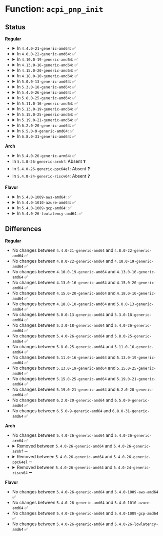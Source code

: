 # Function: <code>acpi_pnp_init</code>

## Status
<b>Regular</b>
<ul>
<li>
<details>
<summary>In <code>4.4.0-21-generic-amd64</code>: ✅</summary>

```c
void acpi_pnp_init()
```

```json
{
  "name": "acpi_pnp_init",
  "collision_type": "Unique Global",
  "inline_type": "No",
  "funcs": [
    {
      "addr": 18446744071595238675,
      "name": "acpi_pnp_init",
      "external": true,
      "loc": "drivers/acpi/acpi_pnp.c:385",
      "file": "drivers/acpi/acpi_pnp.c",
      "inline": "seen, unknown",
      "caller_inline": [],
      "caller_func": [
        "drivers/acpi/scan.c:acpi_scan_init"
      ]
    }
  ],
  "symbols": [
    {
      "addr": 18446744071595238675,
      "name": "acpi_pnp_init",
      "section": ".init.text",
      "bind": "STB_GLOBAL",
      "size": 18
    }
  ]
}
```
</details>
</li>
<li>
<details>
<summary>In <code>4.8.0-22-generic-amd64</code>: ✅</summary>

```c
void acpi_pnp_init()
```

```json
{
  "name": "acpi_pnp_init",
  "collision_type": "Unique Global",
  "inline_type": "No",
  "funcs": [
    {
      "addr": 18446744071595418821,
      "name": "acpi_pnp_init",
      "external": true,
      "loc": "drivers/acpi/acpi_pnp.c:385",
      "file": "drivers/acpi/acpi_pnp.c",
      "inline": "seen, unknown",
      "caller_inline": [],
      "caller_func": [
        "drivers/acpi/scan.c:acpi_scan_init"
      ]
    }
  ],
  "symbols": [
    {
      "addr": 18446744071595418821,
      "name": "acpi_pnp_init",
      "section": ".init.text",
      "bind": "STB_GLOBAL",
      "size": 18
    }
  ]
}
```
</details>
</li>
<li>
<details>
<summary>In <code>4.10.0-19-generic-amd64</code>: ✅</summary>

```c
void acpi_pnp_init()
```

```json
{
  "name": "acpi_pnp_init",
  "collision_type": "Unique Global",
  "inline_type": "No",
  "funcs": [
    {
      "addr": 18446744071595669418,
      "name": "acpi_pnp_init",
      "external": true,
      "loc": "drivers/acpi/acpi_pnp.c:385",
      "file": "drivers/acpi/acpi_pnp.c",
      "inline": "seen, unknown",
      "caller_inline": [],
      "caller_func": [
        "drivers/acpi/scan.c:acpi_scan_init"
      ]
    }
  ],
  "symbols": [
    {
      "addr": 18446744071595669418,
      "name": "acpi_pnp_init",
      "section": ".init.text",
      "bind": "STB_GLOBAL",
      "size": 18
    }
  ]
}
```
</details>
</li>
<li>
<details>
<summary>In <code>4.13.0-16-generic-amd64</code>: ✅</summary>

```c
void acpi_pnp_init()
```

```json
{
  "name": "acpi_pnp_init",
  "collision_type": "Unique Global",
  "inline_type": "No",
  "funcs": [
    {
      "addr": 18446744071596592924,
      "name": "acpi_pnp_init",
      "external": true,
      "loc": "drivers/acpi/acpi_pnp.c:385",
      "file": "drivers/acpi/acpi_pnp.c",
      "inline": "seen, unknown",
      "caller_inline": [],
      "caller_func": [
        "drivers/acpi/scan.c:acpi_scan_init"
      ]
    }
  ],
  "symbols": [
    {
      "addr": 18446744071596592924,
      "name": "acpi_pnp_init",
      "section": ".init.text",
      "bind": "STB_GLOBAL",
      "size": 23
    }
  ]
}
```
</details>
</li>
<li>
<details>
<summary>In <code>4.15.0-20-generic-amd64</code>: ✅</summary>

```c
void acpi_pnp_init()
```

```json
{
  "name": "acpi_pnp_init",
  "collision_type": "Unique Global",
  "inline_type": "No",
  "funcs": [
    {
      "addr": 18446744071602920954,
      "name": "acpi_pnp_init",
      "external": true,
      "loc": "drivers/acpi/acpi_pnp.c:385",
      "file": "drivers/acpi/acpi_pnp.c",
      "inline": "seen, unknown",
      "caller_inline": [],
      "caller_func": [
        "drivers/acpi/scan.c:acpi_scan_init"
      ]
    }
  ],
  "symbols": [
    {
      "addr": 18446744071602920954,
      "name": "acpi_pnp_init",
      "section": ".init.text",
      "bind": "STB_GLOBAL",
      "size": 23
    }
  ]
}
```
</details>
</li>
<li>
<details>
<summary>In <code>4.18.0-10-generic-amd64</code>: ✅</summary>

```c
void acpi_pnp_init()
```

```json
{
  "name": "acpi_pnp_init",
  "collision_type": "Unique Global",
  "inline_type": "No",
  "funcs": [
    {
      "addr": 18446744071603093003,
      "name": "acpi_pnp_init",
      "external": true,
      "loc": "drivers/acpi/acpi_pnp.c:385",
      "file": "drivers/acpi/acpi_pnp.c",
      "inline": "seen, unknown",
      "caller_inline": [],
      "caller_func": [
        "drivers/acpi/scan.c:acpi_scan_init"
      ]
    }
  ],
  "symbols": [
    {
      "addr": 18446744071603093003,
      "name": "acpi_pnp_init",
      "section": ".init.text",
      "bind": "STB_GLOBAL",
      "size": 23
    }
  ]
}
```
</details>
</li>
<li>
<details>
<summary>In <code>5.0.0-13-generic-amd64</code>: ✅</summary>

```c
void acpi_pnp_init()
```

```json
{
  "name": "acpi_pnp_init",
  "collision_type": "Unique Global",
  "inline_type": "No",
  "funcs": [
    {
      "addr": 18446744071604895137,
      "name": "acpi_pnp_init",
      "external": true,
      "loc": "drivers/acpi/acpi_pnp.c:385",
      "file": "drivers/acpi/acpi_pnp.c",
      "inline": "seen, unknown",
      "caller_inline": [],
      "caller_func": [
        "drivers/acpi/scan.c:acpi_scan_init"
      ]
    }
  ],
  "symbols": [
    {
      "addr": 18446744071604895137,
      "name": "acpi_pnp_init",
      "section": ".init.text",
      "bind": "STB_GLOBAL",
      "size": 23
    }
  ]
}
```
</details>
</li>
<li>
<details>
<summary>In <code>5.3.0-18-generic-amd64</code>: ✅</summary>

```c
void acpi_pnp_init()
```

```json
{
  "name": "acpi_pnp_init",
  "collision_type": "Unique Global",
  "inline_type": "No",
  "funcs": [
    {
      "addr": 18446744071605001296,
      "name": "acpi_pnp_init",
      "external": true,
      "loc": "drivers/acpi/acpi_pnp.c:382",
      "file": "drivers/acpi/acpi_pnp.c",
      "inline": "seen, unknown",
      "caller_inline": [],
      "caller_func": [
        "drivers/acpi/scan.c:acpi_scan_init"
      ]
    }
  ],
  "symbols": [
    {
      "addr": 18446744071605001296,
      "name": "acpi_pnp_init",
      "section": ".init.text",
      "bind": "STB_GLOBAL",
      "size": 23
    }
  ]
}
```
</details>
</li>
<li>
<details>
<summary>In <code>5.4.0-26-generic-amd64</code>: ✅</summary>

```c
void acpi_pnp_init()
```

```json
{
  "name": "acpi_pnp_init",
  "collision_type": "Unique Global",
  "inline_type": "No",
  "funcs": [
    {
      "addr": 18446744071605038659,
      "name": "acpi_pnp_init",
      "external": true,
      "loc": "drivers/acpi/acpi_pnp.c:382",
      "file": "drivers/acpi/acpi_pnp.c",
      "inline": "seen, unknown",
      "caller_inline": [],
      "caller_func": [
        "drivers/acpi/scan.c:acpi_scan_init"
      ]
    }
  ],
  "symbols": [
    {
      "addr": 18446744071605038659,
      "name": "acpi_pnp_init",
      "section": ".init.text",
      "bind": "STB_GLOBAL",
      "size": 23
    }
  ]
}
```
</details>
</li>
<li>
<details>
<summary>In <code>5.8.0-25-generic-amd64</code>: ✅</summary>

```c
void acpi_pnp_init()
```

```json
{
  "name": "acpi_pnp_init",
  "collision_type": "Unique Global",
  "inline_type": "No",
  "funcs": [
    {
      "addr": 18446744071609327139,
      "name": "acpi_pnp_init",
      "external": true,
      "loc": "drivers/acpi/acpi_pnp.c:382",
      "file": "drivers/acpi/acpi_pnp.c",
      "inline": "seen, unknown",
      "caller_inline": [],
      "caller_func": [
        "drivers/acpi/scan.c:acpi_scan_init"
      ]
    }
  ],
  "symbols": [
    {
      "addr": 18446744071609327139,
      "name": "acpi_pnp_init",
      "section": ".init.text",
      "bind": "STB_GLOBAL",
      "size": 23
    }
  ]
}
```
</details>
</li>
<li>
<details>
<summary>In <code>5.11.0-16-generic-amd64</code>: ✅</summary>

```c
void acpi_pnp_init()
```

```json
{
  "name": "acpi_pnp_init",
  "collision_type": "Unique Global",
  "inline_type": "No",
  "funcs": [
    {
      "addr": 18446744071612397814,
      "name": "acpi_pnp_init",
      "external": true,
      "loc": "drivers/acpi/acpi_pnp.c:387",
      "file": "drivers/acpi/acpi_pnp.c",
      "inline": "seen, unknown",
      "caller_inline": [],
      "caller_func": [
        "drivers/acpi/scan.c:acpi_scan_init"
      ]
    }
  ],
  "symbols": [
    {
      "addr": 18446744071612397814,
      "name": "acpi_pnp_init",
      "section": ".init.text",
      "bind": "STB_GLOBAL",
      "size": 23
    }
  ]
}
```
</details>
</li>
<li>
<details>
<summary>In <code>5.13.0-19-generic-amd64</code>: ✅</summary>

```c
void acpi_pnp_init()
```

```json
{
  "name": "acpi_pnp_init",
  "collision_type": "Unique Global",
  "inline_type": "No",
  "funcs": [
    {
      "addr": 18446744071614540069,
      "name": "acpi_pnp_init",
      "external": true,
      "loc": "drivers/acpi/acpi_pnp.c:387",
      "file": "drivers/acpi/acpi_pnp.c",
      "inline": "seen, unknown",
      "caller_inline": [],
      "caller_func": [
        "drivers/acpi/scan.c:acpi_scan_init"
      ]
    }
  ],
  "symbols": [
    {
      "addr": 18446744071614540069,
      "name": "acpi_pnp_init",
      "section": ".init.text",
      "bind": "STB_GLOBAL",
      "size": 23
    }
  ]
}
```
</details>
</li>
<li>
<details>
<summary>In <code>5.15.0-25-generic-amd64</code>: ✅</summary>

```c
void acpi_pnp_init()
```

```json
{
  "name": "acpi_pnp_init",
  "collision_type": "Unique Global",
  "inline_type": "No",
  "funcs": [
    {
      "addr": 18446744071615491627,
      "name": "acpi_pnp_init",
      "external": true,
      "loc": "drivers/acpi/acpi_pnp.c:387",
      "file": "drivers/acpi/acpi_pnp.c",
      "inline": "seen, unknown",
      "caller_inline": [],
      "caller_func": [
        "drivers/acpi/scan.c:acpi_scan_init"
      ]
    }
  ],
  "symbols": [
    {
      "addr": 18446744071615491627,
      "name": "acpi_pnp_init",
      "section": ".init.text",
      "bind": "STB_GLOBAL",
      "size": 23
    }
  ]
}
```
</details>
</li>
<li>
<details>
<summary>In <code>5.19.0-21-generic-amd64</code>: ✅</summary>

```c
void acpi_pnp_init()
```

```json
{
  "name": "acpi_pnp_init",
  "collision_type": "Unique Global",
  "inline_type": "No",
  "funcs": [
    {
      "addr": 18446744071617294030,
      "name": "acpi_pnp_init",
      "external": true,
      "loc": "drivers/acpi/acpi_pnp.c:385",
      "file": "drivers/acpi/acpi_pnp.c",
      "inline": "seen, unknown",
      "caller_inline": [],
      "caller_func": [
        "drivers/acpi/scan.c:acpi_scan_init"
      ]
    }
  ],
  "symbols": [
    {
      "addr": 18446744071617294030,
      "name": "acpi_pnp_init",
      "section": ".init.text",
      "bind": "STB_GLOBAL",
      "size": 31
    }
  ]
}
```
</details>
</li>
<li>
<details>
<summary>In <code>6.2.0-20-generic-amd64</code>: ✅</summary>

```c
void acpi_pnp_init()
```

```json
{
  "name": "acpi_pnp_init",
  "collision_type": "Unique Global",
  "inline_type": "No",
  "funcs": [
    {
      "addr": 18446744071628009840,
      "name": "acpi_pnp_init",
      "external": true,
      "loc": "drivers/acpi/acpi_pnp.c:385",
      "file": "drivers/acpi/acpi_pnp.c",
      "inline": "seen, unknown",
      "caller_inline": [],
      "caller_func": [
        "drivers/acpi/scan.c:acpi_scan_init"
      ]
    }
  ],
  "symbols": [
    {
      "addr": 18446744071628009840,
      "name": "acpi_pnp_init",
      "section": ".init.text",
      "bind": "STB_GLOBAL",
      "size": 31
    }
  ]
}
```
</details>
</li>
<li>
<details>
<summary>In <code>6.5.0-9-generic-amd64</code>: ✅</summary>

```c
void acpi_pnp_init()
```

```json
{
  "name": "acpi_pnp_init",
  "collision_type": "Unique Global",
  "inline_type": "No",
  "funcs": [
    {
      "addr": 18446744071619775360,
      "name": "acpi_pnp_init",
      "external": true,
      "loc": "drivers/acpi/acpi_pnp.c:397",
      "file": "drivers/acpi/acpi_pnp.c",
      "inline": "seen, unknown",
      "caller_inline": [],
      "caller_func": [
        "drivers/acpi/scan.c:acpi_scan_init"
      ]
    }
  ],
  "symbols": [
    {
      "addr": 18446744071619775360,
      "name": "acpi_pnp_init",
      "section": ".init.text",
      "bind": "STB_GLOBAL",
      "size": 31
    }
  ]
}
```
</details>
</li>
<li>
<details>
<summary>In <code>6.8.0-31-generic-amd64</code>: ✅</summary>

```c
void acpi_pnp_init()
```

```json
{
  "name": "acpi_pnp_init",
  "collision_type": "Unique Global",
  "inline_type": "No",
  "funcs": [
    {
      "addr": 18446744071622082384,
      "name": "acpi_pnp_init",
      "external": true,
      "loc": "drivers/acpi/acpi_pnp.c:397",
      "file": "drivers/acpi/acpi_pnp.c",
      "inline": "seen, unknown",
      "caller_inline": [],
      "caller_func": [
        "drivers/acpi/scan.c:acpi_scan_init"
      ]
    }
  ],
  "symbols": [
    {
      "addr": 18446744071622082384,
      "name": "acpi_pnp_init",
      "section": ".init.text",
      "bind": "STB_GLOBAL",
      "size": 31
    }
  ]
}
```
</details>
</li>
</ul>
<b>Arch</b>
<ul>
<li>
<details>
<summary>In <code>5.4.0-26-generic-arm64</code>: ✅</summary>

```c
void acpi_pnp_init()
```

```json
{
  "name": "acpi_pnp_init",
  "collision_type": "Unique Global",
  "inline_type": "No",
  "funcs": [
    {
      "addr": 18446603336511118636,
      "name": "acpi_pnp_init",
      "external": true,
      "loc": "drivers/acpi/acpi_pnp.c:382",
      "file": "drivers/acpi/acpi_pnp.c",
      "inline": "seen, unknown",
      "caller_inline": [],
      "caller_func": [
        "drivers/acpi/scan.c:acpi_scan_init"
      ]
    }
  ],
  "symbols": [
    {
      "addr": 18446603336511118636,
      "name": "acpi_pnp_init",
      "section": ".init.text",
      "bind": "STB_GLOBAL",
      "size": 36
    }
  ]
}
```
</details>
</li>
<li>
In <code>5.4.0-26-generic-armhf</code>: Absent ❓
</li>
<li>
In <code>5.4.0-26-generic-ppc64el</code>: Absent ❓
</li>
<li>
In <code>5.4.0-24-generic-riscv64</code>: Absent ❓
</li>
</ul>
<b>Flavor</b>
<ul>
<li>
<details>
<summary>In <code>5.4.0-1009-aws-amd64</code>: ✅</summary>

```c
void acpi_pnp_init()
```

```json
{
  "name": "acpi_pnp_init",
  "collision_type": "Unique Global",
  "inline_type": "No",
  "funcs": [
    {
      "addr": 18446744071604943575,
      "name": "acpi_pnp_init",
      "external": true,
      "loc": "drivers/acpi/acpi_pnp.c:382",
      "file": "drivers/acpi/acpi_pnp.c",
      "inline": "seen, unknown",
      "caller_inline": [],
      "caller_func": [
        "drivers/acpi/scan.c:acpi_scan_init"
      ]
    }
  ],
  "symbols": [
    {
      "addr": 18446744071604943575,
      "name": "acpi_pnp_init",
      "section": ".init.text",
      "bind": "STB_GLOBAL",
      "size": 23
    }
  ]
}
```
</details>
</li>
<li>
<details>
<summary>In <code>5.4.0-1010-azure-amd64</code>: ✅</summary>

```c
void acpi_pnp_init()
```

```json
{
  "name": "acpi_pnp_init",
  "collision_type": "Unique Global",
  "inline_type": "No",
  "funcs": [
    {
      "addr": 18446744071604910974,
      "name": "acpi_pnp_init",
      "external": true,
      "loc": "drivers/acpi/acpi_pnp.c:382",
      "file": "drivers/acpi/acpi_pnp.c",
      "inline": "seen, unknown",
      "caller_inline": [],
      "caller_func": [
        "drivers/acpi/scan.c:acpi_scan_init"
      ]
    }
  ],
  "symbols": [
    {
      "addr": 18446744071604910974,
      "name": "acpi_pnp_init",
      "section": ".init.text",
      "bind": "STB_GLOBAL",
      "size": 23
    }
  ]
}
```
</details>
</li>
<li>
<details>
<summary>In <code>5.4.0-1009-gcp-amd64</code>: ✅</summary>

```c
void acpi_pnp_init()
```

```json
{
  "name": "acpi_pnp_init",
  "collision_type": "Unique Global",
  "inline_type": "No",
  "funcs": [
    {
      "addr": 18446744071605021247,
      "name": "acpi_pnp_init",
      "external": true,
      "loc": "drivers/acpi/acpi_pnp.c:382",
      "file": "drivers/acpi/acpi_pnp.c",
      "inline": "seen, unknown",
      "caller_inline": [],
      "caller_func": [
        "drivers/acpi/scan.c:acpi_scan_init"
      ]
    }
  ],
  "symbols": [
    {
      "addr": 18446744071605021247,
      "name": "acpi_pnp_init",
      "section": ".init.text",
      "bind": "STB_GLOBAL",
      "size": 23
    }
  ]
}
```
</details>
</li>
<li>
<details>
<summary>In <code>5.4.0-26-lowlatency-amd64</code>: ✅</summary>

```c
void acpi_pnp_init()
```

```json
{
  "name": "acpi_pnp_init",
  "collision_type": "Unique Global",
  "inline_type": "No",
  "funcs": [
    {
      "addr": 18446744071605042839,
      "name": "acpi_pnp_init",
      "external": true,
      "loc": "drivers/acpi/acpi_pnp.c:382",
      "file": "drivers/acpi/acpi_pnp.c",
      "inline": "seen, unknown",
      "caller_inline": [],
      "caller_func": [
        "drivers/acpi/scan.c:acpi_scan_init"
      ]
    }
  ],
  "symbols": [
    {
      "addr": 18446744071605042839,
      "name": "acpi_pnp_init",
      "section": ".init.text",
      "bind": "STB_GLOBAL",
      "size": 23
    }
  ]
}
```
</details>
</li>
</ul>

## Differences
<b>Regular</b>
<ul>
<li>
No changes between <code>4.4.0-21-generic-amd64</code> and <code>4.8.0-22-generic-amd64</code> ✅
</li>
<li>
No changes between <code>4.8.0-22-generic-amd64</code> and <code>4.10.0-19-generic-amd64</code> ✅
</li>
<li>
No changes between <code>4.10.0-19-generic-amd64</code> and <code>4.13.0-16-generic-amd64</code> ✅
</li>
<li>
No changes between <code>4.13.0-16-generic-amd64</code> and <code>4.15.0-20-generic-amd64</code> ✅
</li>
<li>
No changes between <code>4.15.0-20-generic-amd64</code> and <code>4.18.0-10-generic-amd64</code> ✅
</li>
<li>
No changes between <code>4.18.0-10-generic-amd64</code> and <code>5.0.0-13-generic-amd64</code> ✅
</li>
<li>
No changes between <code>5.0.0-13-generic-amd64</code> and <code>5.3.0-18-generic-amd64</code> ✅
</li>
<li>
No changes between <code>5.3.0-18-generic-amd64</code> and <code>5.4.0-26-generic-amd64</code> ✅
</li>
<li>
No changes between <code>5.4.0-26-generic-amd64</code> and <code>5.8.0-25-generic-amd64</code> ✅
</li>
<li>
No changes between <code>5.8.0-25-generic-amd64</code> and <code>5.11.0-16-generic-amd64</code> ✅
</li>
<li>
No changes between <code>5.11.0-16-generic-amd64</code> and <code>5.13.0-19-generic-amd64</code> ✅
</li>
<li>
No changes between <code>5.13.0-19-generic-amd64</code> and <code>5.15.0-25-generic-amd64</code> ✅
</li>
<li>
No changes between <code>5.15.0-25-generic-amd64</code> and <code>5.19.0-21-generic-amd64</code> ✅
</li>
<li>
No changes between <code>5.19.0-21-generic-amd64</code> and <code>6.2.0-20-generic-amd64</code> ✅
</li>
<li>
No changes between <code>6.2.0-20-generic-amd64</code> and <code>6.5.0-9-generic-amd64</code> ✅
</li>
<li>
No changes between <code>6.5.0-9-generic-amd64</code> and <code>6.8.0-31-generic-amd64</code> ✅
</li>
</ul>
<b>Arch</b>
<ul>
<li>
No changes between <code>5.4.0-26-generic-amd64</code> and <code>5.4.0-26-generic-arm64</code> ✅
</li>
<li>
<details>
<summary>Removed between <code>5.4.0-26-generic-amd64</code> and <code>5.4.0-26-generic-armhf</code> ➖</summary>

```c
void acpi_pnp_init()
```
</details>
</li>
<li>
<details>
<summary>Removed between <code>5.4.0-26-generic-amd64</code> and <code>5.4.0-26-generic-ppc64el</code> ➖</summary>

```c
void acpi_pnp_init()
```
</details>
</li>
<li>
<details>
<summary>Removed between <code>5.4.0-26-generic-amd64</code> and <code>5.4.0-24-generic-riscv64</code> ➖</summary>

```c
void acpi_pnp_init()
```
</details>
</li>
</ul>
<b>Flavor</b>
<ul>
<li>
No changes between <code>5.4.0-26-generic-amd64</code> and <code>5.4.0-1009-aws-amd64</code> ✅
</li>
<li>
No changes between <code>5.4.0-26-generic-amd64</code> and <code>5.4.0-1010-azure-amd64</code> ✅
</li>
<li>
No changes between <code>5.4.0-26-generic-amd64</code> and <code>5.4.0-1009-gcp-amd64</code> ✅
</li>
<li>
No changes between <code>5.4.0-26-generic-amd64</code> and <code>5.4.0-26-lowlatency-amd64</code> ✅
</li>
</ul>
